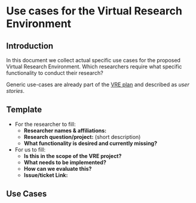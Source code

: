 # Use cases for the Virtual Research Environment

## Introduction

In this document we collect actual specific use cases for the proposed Virtual Research
Environment. Which researchers require what specific functionality to conduct
their research?

Generic use-cases are already part of the [VRE plan](plan.md) and described as *user stories*.

## Template

* For the researcher to fill:
    * **Researcher names & affiliations:**
    * **Research question/project:** (short description)
    * **What functionality is desired and currently missing?**
* For us to fill:
    * **Is this in the scope of the VRE project?**
    * **What needs to be implemented?**
    * **How can we evaluate this?**
    * **Issue/ticket Link:**

## Use Cases




